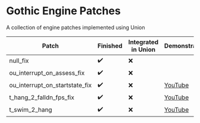 # Gothic Engine Patches
A collection of engine patches implemented using Union

| Patch | Finished | Integrated in Union | Demonstration |
|-------|-------|-------|-------|
| null_fix | ✔️ | ❌ | |
| ou_interrupt_on_assess_fix | ✔️ | ❌ | |
| ou_interrupt_on_startstate_fix | ✔️ | ❌ | [YouTube](https://www.youtube.com/watch?v=UvZ31WeFfqc) |
| t_hang_2_falldn_fps_fix | ✔️ | ❌ | [YouTube](https://www.youtube.com/watch?v=fXMJGC2eDC8) |
| t_swim_2_hang | ✔️ | ❌ | [YouTube](https://www.youtube.com/watch?v=3HDooz4HTX0) |